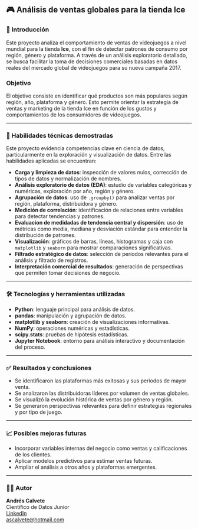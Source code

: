 ## 🎮 Análisis de ventas globales para la tienda Ice

### 📌 Introducción

Este proyecto analiza el comportamiento de ventas de videojuegos a nivel mundial para la tienda **Ice**, con el fin de detectar patrones de consumo por región, género y plataforma. A través de un análisis exploratorio detallado, se busca facilitar la toma de decisiones comerciales basadas en datos reales del mercado global de videojuegos  para su nueva campaña 2017.

### Objetivo

El objetivo consiste en identificar qué productos son más populares según región, año, plataforma y género. Esto permite orientar la estrategia de ventas y marketing de la tienda Ice en función de los gustos y comportamientos de los consumidores de videojuegos.

---

### 🧠 Habilidades técnicas demostradas

Este proyecto evidencia competencias clave en ciencia de datos, particularmente en la exploración y visualización de datos. Entre las habilidades aplicadas se encuentran:

- **Carga y limpieza de datos**: inspección de valores nulos, corrección de tipos de datos y normalización de nombres.
- **Análisis exploratorio de datos (EDA)**: estudio de variables categóricas y numéricas, exploración por año, región y género.
- **Agrupación de datos**: uso de `.groupby()` para analizar ventas por región, plataforma, distribuidora y género.
- **Medición de correlación**: identificación de relaciones entre variables para detectar tendencias y patrones.
- **Evaluacion de medidadas de tendencia central y dispersión**: uso de métricas como media, mediana y desviación estándar para entender la distribución de patrones.
- **Visualización**: gráficos de barras, líneas, histogramas y caja con `matplotlib` y `seaborn` para mostrar comparaciones significativas.
- **Filtrado estratégico de datos**: selección de períodos relevantes para el análisis y filtrado de registros.
- **Interpretación comercial de resultados**: generación de perspectivas que permiten tomar decisiones de negocio.

---

### 🛠️ Tecnologías y herramientas utilizadas

- **Python**: lenguaje principal para análisis de datos.
- **pandas**: manipulación y agrupación de datos.
- **matplotlib y seaborn**: creación de visualizaciones informativas.
- **NumPy**: operaciones numéricas y estadísticas.
- **scipy.stats**: pruebas de hipótesis estadísticas.
- **Jupyter Notebook**: entorno para análisis interactivo y documentación del proceso.

---

### ✅ Resultados y conclusiones

- Se identificaron las plataformas más exitosas y sus períodos de mayor venta.
- Se analizaron las distribuidoras líderes por volumen de ventas globales.
- Se visualizó la evolución histórica de ventas por género y región.
- Se generaron perspectivas relevantes para definir estrategias regionales y por tipo de juego.

---

### 📈 Posibles mejoras futuras

- Incorporar variables internas del negocio como ventas y calificaciones de los clientes.
- Aplicar modelos predictivos para estimar ventas futuras.
- Ampliar el análisis a otros años y plataformas emergentes.

---

### 👨‍💻 Autor

**Andrés Calvete**  
Científico de Datos Junior  
[LinkedIn](https://www.linkedin.com/in/andrescalvete/)  
ascalvete@hotmail.com
